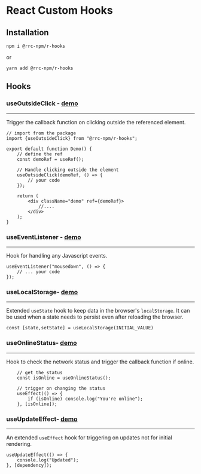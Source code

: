 # React Custom Hooks

## Installation

    npm i @rrc-npm/r-hooks

or

    yarn add @rrc-npm/r-hooks

## Hooks

### useOutsideClick - [demo](https://codesandbox.io/s/useoutsideclick-8xh5e)

---

Trigger the callback function on clicking outside the referenced element.

```
// import from the package
import {useOutsideClick} from "@rrc-npm/r-hooks";

export default function Demo() {
    // define the ref
    const demoRef = useRef();

    // Handle clicking outside the element
    useOutsideClick(demoRef, () => {
        // your code
    });

    return (
        <div className="demo" ref={demoRef}>
            //....
        </div>
    );
}
```

### useEventListener - [demo](https://codesandbox.io/s/useeventlistener-jl35i)

---

Hook for handling any Javascript events.

```
useEventListener("mousedown", () => {
    // ... your code
});
```

### useLocalStorage- [demo](https://codesandbox.io/s/uselocalstorage-919mf)

---

Extended `useState` hook to keep data in the browser's `localStorage`. It can be used when a state needs to persist even after reloading the browser.

```
const [state,setState] = useLocalStorage(INITIAL_VALUE)
```

### useOnlineStatus- [demo](https://codesandbox.io/s/useonlinestatus-il29l)

---

Hook to check the network status and trigger the callback function if online.

```
    // get the status
    const isOnline = useOnlineStatus();

    // trigger on changing the status
    useEffect(() => {
        if (isOnline) console.log("You're online");
    }, [isOnline]);
```

### useUpdateEffect- [demo](https://codesandbox.io/s/useupdateeffect-qdn49)

---

An extended `useEffect` hook for triggering on updates not for initial rendering.

```
useUpdateEffect(() => {
    console.log("Updated");
}, [dependency]);
```
